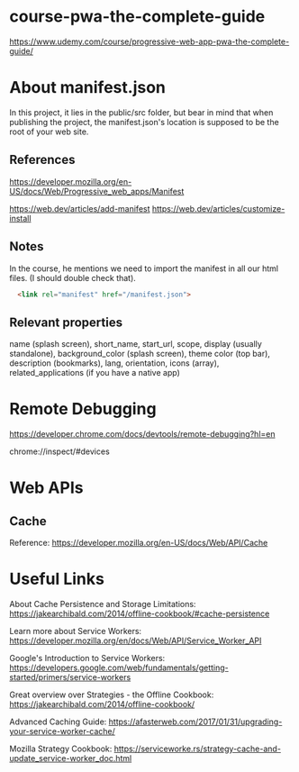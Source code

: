 # course-pwa-the-complete-guide
https://www.udemy.com/course/progressive-web-app-pwa-the-complete-guide/

# About manifest.json

In this project, it lies in the public/src folder, but bear in mind that when publishing the project, the manifest.json's location is supposed to be the root of your web site.

## References

https://developer.mozilla.org/en-US/docs/Web/Progressive_web_apps/Manifest

https://web.dev/articles/add-manifest
https://web.dev/articles/customize-install

## Notes

In the course, he mentions we need to import the manifest in all our html files. (I should double check that).

```html
  <link rel="manifest" href="/manifest.json">
```  

## Relevant properties

name (splash screen), short_name, start_url, scope, display (usually standalone), background_color (splash screen), theme color (top bar), description (bookmarks), lang, orientation, icons (array), related_applications (if you have a native app) 

# Remote Debugging

https://developer.chrome.com/docs/devtools/remote-debugging?hl=en

chrome://inspect/#devices

# Web APIs

## Cache

Reference: https://developer.mozilla.org/en-US/docs/Web/API/Cache

# Useful Links

About Cache Persistence and Storage Limitations: https://jakearchibald.com/2014/offline-cookbook/#cache-persistence

Learn more about Service Workers: https://developer.mozilla.org/en/docs/Web/API/Service_Worker_API

Google's Introduction to Service Workers: https://developers.google.com/web/fundamentals/getting-started/primers/service-workers

Great overview over Strategies - the Offline Cookbook: https://jakearchibald.com/2014/offline-cookbook/

Advanced Caching Guide: https://afasterweb.com/2017/01/31/upgrading-your-service-worker-cache/

Mozilla Strategy Cookbook: https://serviceworke.rs/strategy-cache-and-update_service-worker_doc.html
